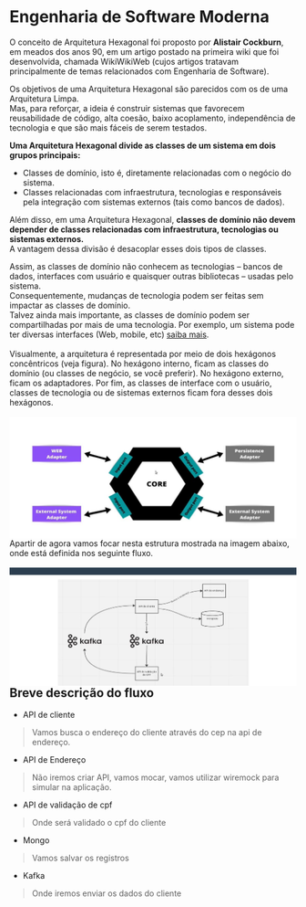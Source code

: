 # Engenharia de Software Moderna

O conceito de Arquitetura Hexagonal foi proposto por **Alistair Cockburn**, em meados dos anos 90, em um artigo postado na primeira wiki que foi desenvolvida, chamada WikiWikiWeb (cujos artigos tratavam principalmente de temas relacionados com Engenharia de Software).<br/>

Os objetivos de uma Arquitetura Hexagonal são parecidos com os de uma Arquitetura Limpa.<br/>
Mas, para reforçar, a ideia é construir sistemas que favorecem reusabilidade de código, alta coesão, baixo acoplamento, independência de tecnologia e que são mais fáceis de serem testados.<br/>

**Uma Arquitetura Hexagonal divide as classes de um sistema em dois grupos principais:**<br/>
* Classes de domínio, isto é, diretamente relacionadas com o negócio do sistema.
* Classes relacionadas com infraestrutura, tecnologias e responsáveis pela integração com sistemas externos (tais como bancos de dados).<br/>

Além disso, em uma Arquitetura Hexagonal, **classes de domínio não devem depender de classes relacionadas com infraestrutura, tecnologias ou sistemas externos.**<br/>
A vantagem dessa divisão é desacoplar esses dois tipos de classes.<br/>

Assim, as classes de domínio não conhecem as tecnologias – bancos de dados, interfaces com usuário e quaisquer outras bibliotecas – usadas pelo sistema. <br/>
Consequentemente, mudanças de tecnologia podem ser feitas sem impactar as classes de domínio. <br/>
Talvez ainda mais importante, as classes de domínio podem ser compartilhadas por mais de uma tecnologia. Por exemplo, um sistema pode ter diversas interfaces (Web, mobile, etc)  [saiba mais](https://engsoftmoderna.info/artigos/arquitetura-hexagonal.html).<br/><br/>
Visualmente, a arquitetura é representada por meio de dois hexágonos concêntricos (veja figura). No hexágono interno, ficam as classes do domínio (ou classes de negócio, se você preferir). No hexágono externo, ficam os adaptadores. Por fim, as classes de interface com o usuário, classes de tecnologia ou de sistemas externos ficam fora desses dois hexágonos.<br/><br/>
<img align="right" src="https://github.com/JeffersonSilveira/hexagonal-architecture-in-microservices/blob/final-project/images/core.JPG"><br/>

Apartir de agora vamos focar nesta estrutura mostrada na imagem abaixo, onde está definida nos seguinte fluxo.<br/><br/>
<img align="right" src="https://github.com/JeffersonSilveira/hexagonal-architecture-in-microservices/blob/final-project/images/fluxo.JPG"><br/>

## Breve descrição do fluxo
* API de cliente
 > Vamos busca o endereço do cliente através do cep na api de endereço.
* API de Endereço
 > Não iremos criar API, vamos mocar, vamos utilizar wiremock para simular na aplicação.
* API de validação de cpf
 > Onde será validado o cpf do cliente
* Mongo
 > Vamos salvar os registros
* Kafka
 > Onde iremos enviar os dados do cliente
  



